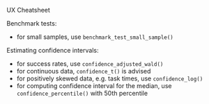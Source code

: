 UX Cheatsheet

Benchmark tests:
- for small samples, use `benchmark_test_small_sample()`

Estimating confidence intervals:
- for success rates, use `confidence_adjusted_wald()`
- for continuous data, `confidence_t()` is advised
- for positively skewed data, e.g. task times, use `confidence_log()`
- for computing confidence interval for the median, use `confidence_percentile()` with 50th percentile
